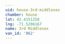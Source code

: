 ```yaml
---
uid: house-3rd-middlesex
chamber: house
lat: 42.4151258
lng: -71.5206167
name: 3rd Middlesex
van_id: '062'
---
```

